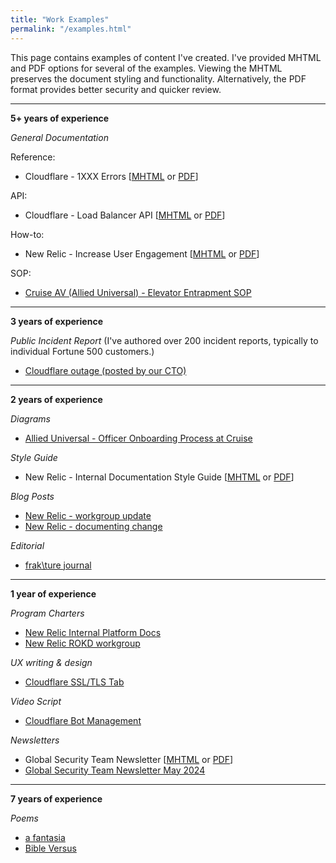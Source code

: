 ```yaml
---
title: "Work Examples"
permalink: "/examples.html"
---
```


This page contains examples of content I've created. I've provided MHTML and PDF options for several of the examples. Viewing the MHTML preserves the document styling and functionality. Alternatively, the PDF format provides better security and quicker review.

---

**5+ years of experience**
 
*General Documentation*

Reference:
- Cloudflare - 1XXX Errors [[MHTML](/assets/docs/1xxx.mhtml) or [PDF](/assets/docs/1xxx.pdf)]

API:
- Cloudflare - Load Balancer API [[MHTML](/assets/docs/api.mhtml) or [PDF](/assets/docs/api.pdf)]

How-to:  
- New Relic - Increase User Engagement [[MHTML](/assets/docs/engagement.mhtml) or [PDF](/assets/docs/engagement.pdf)]

SOP:
- [Cruise AV (Allied Universal) - Elevator Entrapment SOP](/assets/docs/cruise-sop.pdf)

---

**3 years of experience**

*Public Incident Report* (I've authored over 200 incident reports, typically to individual Fortune 500 customers.)
- [Cloudflare outage (posted by our CTO)](/assets/docs/incident-report.pdf)

---

**2 years of experience**

*Diagrams*
- [Allied Universal - Officer Onboarding Process at Cruise](/assets/docs/onboarding.png)

*Style Guide*
- New Relic - Internal Documentation Style Guide [[MHTML](/assets/docs/style-guide.mhtml) or [PDF](/assets/docs/style-guide.pdf)]

*Blog Posts*
- [New Relic - workgroup update](/assets/docs/rokd.pdf)
- [New Relic - documenting change](/assets/docs/design-changes.pdf)

*Editorial*
- [frak\ture journal](/assets/docs/editorial.pdf)

---

**1 year of experience**

*Program Charters*
- [New Relic Internal Platform Docs](/assets/docs/charter-internal-docs.pdf)
- [New Relic ROKD workgroup](/assets/docs/rokd-charter.pdf)

*UX writing & design*
- [Cloudflare SSL/TLS Tab](/assets/images/ssl-ui.png)

*Video Script*
- [Cloudflare Bot Management](https://www.youtube.com/watch?v=dAl1LG7Odg4)

*Newsletters*
- Global Security Team Newsletter [[MHTML](/assets/docs/cruise-newsletter.mhtml) or [PDF](/assets/docs/cruise-newsletter.pdf)]
- [Global Security Team Newsletter May 2024](/assets/docs/cruise-newsletter-may-2024.pdf)

---

**7 years of experience**

*Poems*
- [a fantasia](/assets/docs/a-fantasia.pdf)
- [Bible Versus](/assets/docs/bible-versus.pdf)
